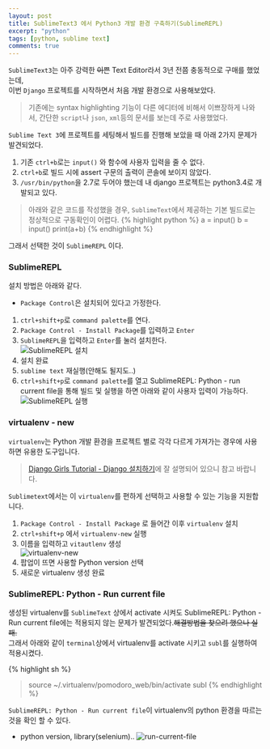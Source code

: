 ```yaml
---
layout: post
title: SublimeText3 에서 Python3 개발 환경 구축하기(SublimeREPL)
excerpt: "python"
tags: [python, sublime text]
comments: true
---
```


`SublimeText3`는 아주 강력한 ~~이쁜~~ Text Editor라서 3년 전쯤 충동적으로 구매를 했었는데,  
이번 `Django` 프로젝트를 시작하면서 처음 개발 환경으로 사용해보았다.
> 기존에는 syntax highlighting 기능이 다른 에디터에 비해서 이쁘장하게 나와서, 간단한 `script`나 `json`, `xml`등의 문서를 보는데 주로 사용했었다.

`Sublime Text 3`에 프로젝트를 세팅해서 빌드를 진행해 보았을 때 아래 2가지 문제가 발견되었다.

1. 기존 `ctrl+b`로는 `input()` 와 함수에 사용자 입력을 줄 수 없다.
2. `ctrl+b`로 빌드 시에 assert 구문의 출력이 콘솔에 보이지 않았다.
3. `/usr/bin/python`을 2.7로 두어야 했는데 내 django 프로젝트는 python3.4로 개발되고 있다.

> 아래와 같은 코드를 작성했을 경우, `SublimeText`에서 제공하는 기본 빌드로는 정상적으로 구동확인이 어렵다.
{% highlight python %}
a = input()
b = input()
print(a+b)
{% endhighlight %}

그래서 선택한 것이 `SublimeREPL` 이다.

### SublimeREPL

설치 방법은 아래와 같다.  
 - `Package Control`은 설치되어 있다고 가정한다.

1. `ctrl+shift+p`로 `command palette`를 연다. 
2. `Package Control - Install Package`를 입력하고 `Enter`
3. `SublimeREPL`을 입력하고 `Enter`를 눌러 설치한다.  
![SublimeREPL 설치]({{site.url}}/assets/images/post/python/2016-03-12/install-repl.png)
4. 설치 완료
5. `sublime text` 재실행(안해도 될지도..)
6. `ctrl+shift+p`로 `command palette`를 열고 SublimeREPL: Python - run current file을 통해 빌드 및 실행을 하면 아래와 같이 사용자 입력이 가능하다.  
![SublimeREPL 실행]({{site.url}}/assets/images/post/python/2016-03-12/sublimeREPL-run.png)

### virtualenv - new

`virtualenv`는 Python 개발 환경을 프로젝트 별로 각각 다르게 가져가는 경우에 사용하면 유용한 도구입니다.  
> [Django Girls Tutorial - Django 설치하기](http://tutorial.djangogirls.org/ko/django_installation/index.html)에 잘 설명되어 있으니 참고 바랍니다.

`Sublimetext`에서는 이 `virtualenv`를 편하게 선택하고 사용할 수 있는 기능을 지원합니다.  

1. `Package Control - Install Package` 로 들어간 이후 `virtualenv` 설치
2. `ctrl+shift+p` 에서 `virtualenv-new` 실행
3. 이름을 입력하고 `vitautlenv` 생성  
![virtualenv-new]({{site.url}}/assets/images/post/python/2016-03-12/virtualenv-new.png)
4. 팝업이 뜨면 사용할 Python version 선택
5. 새로운 virtualenv 생성 완료

### SublimeREPL: Python - Run current file


생성된 virtualenv를 `SublimeText` 상에서 activate 시켜도 SublimeREPL: Python - Run current file에는 적용되지 않는 문제가 발견되었다.~~해결방법을 찾으려 했으나 실패.~~  
그래서 아래와 같이 `terminal`상에서 virtualenv를 activate 시키고 `subl`를 실행하여 적용시켰다.

{% highlight sh %}
> source ~/.virtualenv/pomodoro_web/bin/activate
> subl
{% endhighlight %}

`SublimeREPL: Python - Run current file`이 virtualenv의 python 환경을 따르는 것을 확인 할 수 있다.

- python version, library(selenium)..
![run-current-file]({{site.url}}/assets/images/post/python/2016-03-12/REPL_run_current_file.png)






















